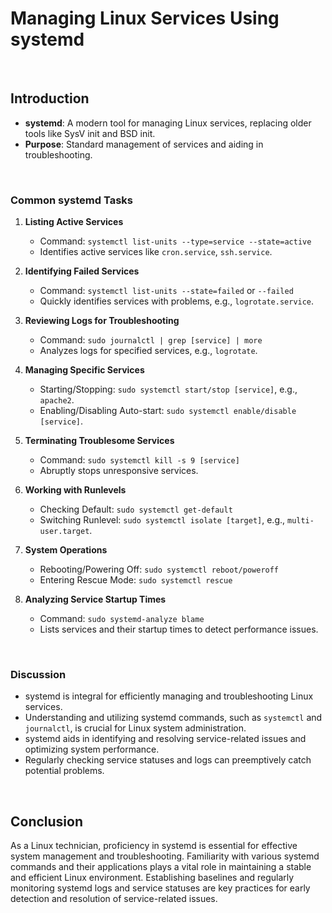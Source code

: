 # Managing Linux Services Using systemd

<br>

## Introduction

- **systemd**: A modern tool for managing Linux services, replacing older tools like SysV init and BSD init.
- **Purpose**: Standard management of services and aiding in troubleshooting.

<br>

### Common systemd Tasks

1. **Listing Active Services**
   - Command: `systemctl list-units --type=service --state=active`
   - Identifies active services like `cron.service`, `ssh.service`.

2. **Identifying Failed Services**
   - Command: `systemctl list-units --state=failed` or `--failed`
   - Quickly identifies services with problems, e.g., `logrotate.service`.

3. **Reviewing Logs for Troubleshooting**
   - Command: `sudo journalctl | grep [service] | more`
   - Analyzes logs for specified services, e.g., `logrotate`.

4. **Managing Specific Services**
   - Starting/Stopping: `sudo systemctl start/stop [service]`, e.g., `apache2`.
   - Enabling/Disabling Auto-start: `sudo systemctl enable/disable [service]`.

5. **Terminating Troublesome Services**
   - Command: `sudo systemctl kill -s 9 [service]`
   - Abruptly stops unresponsive services.

6. **Working with Runlevels**
   - Checking Default: `sudo systemctl get-default`
   - Switching Runlevel: `sudo systemctl isolate [target]`, e.g., `multi-user.target`.

7. **System Operations**
   - Rebooting/Powering Off: `sudo systemctl reboot/poweroff`
   - Entering Rescue Mode: `sudo systemctl rescue`

8. **Analyzing Service Startup Times**
   - Command: `sudo systemd-analyze blame`
   - Lists services and their startup times to detect performance issues.

<br>

### Discussion

- systemd is integral for efficiently managing and troubleshooting Linux services.
- Understanding and utilizing systemd commands, such as `systemctl` and `journalctl`, is crucial for Linux system administration.
- systemd aids in identifying and resolving service-related issues and optimizing system performance.
- Regularly checking service statuses and logs can preemptively catch potential problems.

<br>

## Conclusion

As a Linux technician, proficiency in systemd is essential for effective system management and troubleshooting. Familiarity with various systemd commands and their applications plays a vital role in maintaining a stable and efficient Linux environment. Establishing baselines and regularly monitoring systemd logs and service statuses are key practices for early detection and resolution of service-related issues.

